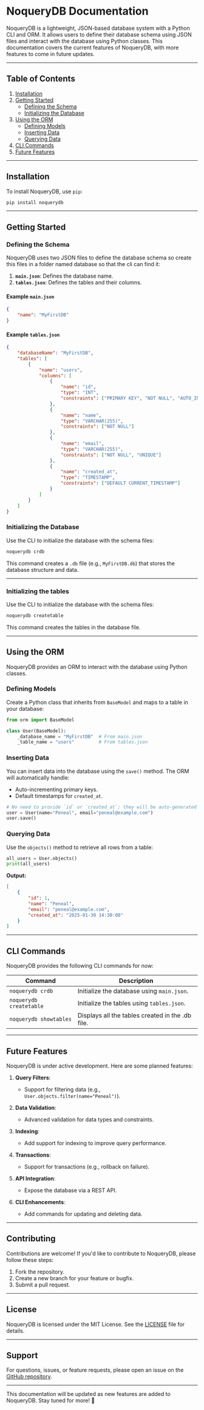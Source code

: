# NoqueryDB Documentation

NoqueryDB is a lightweight, JSON-based database system with a Python CLI and ORM. It allows users to define their database schema using JSON files and interact with the database using Python classes. This documentation covers the current features of NoqueryDB, with more features to come in future updates.

---

## Table of Contents
1. [Installation](#installation)
2. [Getting Started](#getting-started)
   - [Defining the Schema](#defining-the-schema)
   - [Initializing the Database](#initializing-the-database)
3. [Using the ORM](#using-the-orm)
   - [Defining Models](#defining-models)
   - [Inserting Data](#inserting-data)
   - [Querying Data](#querying-data)
4. [CLI Commands](#cli-commands)
5. [Future Features](#future-features)

---

## Installation

To install NoqueryDB, use `pip`:

```bash
pip install noquerydb
```

---

## Getting Started

### Defining the Schema

NoqueryDB uses two JSON files to define the database schema so create this files in a folder named database so that the cli can find it:
1. **`main.json`**: Defines the database name.
2. **`tables.json`**: Defines the tables and their columns.

#### Example `main.json`
```json
{
    "name": "MyFirstDB"
}
```

#### Example `tables.json`
```json
{
    "databaseName": "MyFirstDB",
    "tables": [
        {
            "name": "users",
            "columns": [
                {
                    "name": "id",
                    "type": "INT",
                    "constraints": ["PRIMARY KEY", "NOT NULL", "AUTO_INCREMENT"]
                },
                {
                    "name": "name",
                    "type": "VARCHAR(255)",
                    "constraints": ["NOT NULL"]
                },
                {
                    "name": "email",
                    "type": "VARCHAR(255)",
                    "constraints": ["NOT NULL", "UNIQUE"]
                },
                {
                    "name": "created_at",
                    "type": "TIMESTAMP",
                    "constraints": ["DEFAULT CURRENT_TIMESTAMP"]
                }
            ]
        }
    ]
}
```

### Initializing the Database

Use the CLI to initialize the database with the schema files:

```bash
noquerydb crdb
```

This command creates a `.db` file (e.g., `MyFirstDB.db`) that stores the database structure and data.

---

### Initializing the tables

Use the CLI to initialize the database with the schema files:

```bash
noquerydb createtable
```

This command creates the tables in the database file.

---

## Using the ORM

NoqueryDB provides an ORM to interact with the database using Python classes.

### Defining Models

Create a Python class that inherits from `BaseModel` and maps to a table in your database:

```python
from orm import BaseModel

class User(BaseModel):
    _database_name = "MyFirstDB"  # From main.json
    _table_name = "users"         # From tables.json
```

### Inserting Data

You can insert data into the database using the `save()` method. The ORM will automatically handle:
- Auto-incrementing primary keys.
- Default timestamps for `created_at`.

```python
# No need to provide `id` or `created_at`; they will be auto-generated
user = User(name="Peneal", email="peneal@example.com")
user.save()
```

### Querying Data

Use the `objects()` method to retrieve all rows from a table:

```python
all_users = User.objects()
print(all_users)
```

**Output:**
```json
[
    {
        "id": 1,
        "name": "Peneal",
        "email": "peneal@example.com",
        "created_at": "2025-01-30 14:30:00"
    }
]
```

---

## CLI Commands

NoqueryDB provides the following CLI commands for now:

| Command                | Description                                                                 |
|------------------------|-----------------------------------------------------------------------------|
| `noquerydb crdb`       | Initialize the database using `main.json`.                                  |
| `noquerydb createtable`| Initialize the tables using `tables.json`.                                  |
| `noquerydb showtables` | Displays all the tables created in the .db file.                            |

---

## Future Features

NoqueryDB is under active development. Here are some planned features:

1. **Query Filters**:
   - Support for filtering data (e.g., `User.objects.filter(name="Peneal")`).

2. **Data Validation**:
   - Advanced validation for data types and constraints.

3. **Indexing**:
   - Add support for indexing to improve query performance.

4. **Transactions**:
   - Support for transactions (e.g., rollback on failure).

5. **API Integration**:
   - Expose the database via a REST API.

6. **CLI Enhancements**:
   - Add commands for updating and deleting data.

---

## Contributing

Contributions are welcome! If you'd like to contribute to NoqueryDB, please follow these steps:
1. Fork the repository.
2. Create a new branch for your feature or bugfix.
3. Submit a pull request.

---

## License

NoqueryDB is licensed under the MIT License. See the [LICENSE](LICENSE) file for details.

---

## Support

For questions, issues, or feature requests, please open an issue on the [GitHub repository](https://github.com/penealfa/no-query-db).

---

This documentation will be updated as new features are added to NoqueryDB. Stay tuned for more! 🚀
